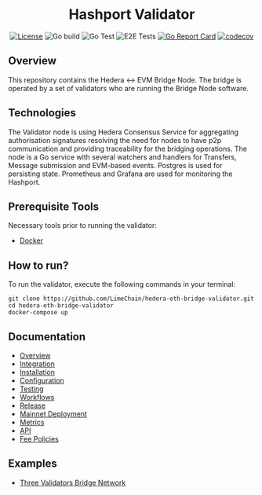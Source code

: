
<div align="center">

# Hashport Validator


[![License](https://img.shields.io/badge/License-Apache%202.0-blue.svg)](https://opensource.org/licenses/Apache-2.0)
![Go build](https://github.com/LimeChain/hedera-eth-bridge-validator/workflows/Go%20build/badge.svg)
![Go Test](https://github.com/LimeChain/hedera-eth-bridge-validator/workflows/Go%20Test/badge.svg)
![E2E Tests](https://github.com/LimeChain/hedera-eth-bridge-validator/workflows/E2E%20Tests/badge.svg?branch=main)
[![Go Report Card](https://goreportcard.com/badge/github.com/LimeChain/hedera-eth-bridge-validator)](https://goreportcard.com/report/github.com/LimeChain/hedera-eth-bridge-validator)
[![codecov](https://codecov.io/gh/codecov/example-go/branch/master/graph/badge.svg)](https://codecov.io/gh/LimeChain/hashport-validator)

</div>

## Overview 
This repository contains the Hedera <-> EVM Bridge Node. The bridge is operated by a set of validators who are running the Bridge Node software.

## Technologies
The Validator node is using Hedera Consensus Service for aggregating authorisation signatures resolving the need for nodes to have p2p communication and providing traceability for the bridging operations.
The node is a Go service with several watchers and handlers for Transfers, Message submission and EVM-based events.
Postgres is used for persisting state. Prometheus and Grafana are used for monitoring the Hashport.

## Prerequisite Tools

Necessary tools prior to running the validator:

- [Docker](https://www.docker.com/products/docker-desktop)

## How to run?

To run the validator, execute the following commands in your terminal:

```
git clone https://github.com/LimeChain/hedera-eth-bridge-validator.git
cd hedera-eth-bridge-validator
docker-compose up
```

## Documentation
 - [Overview](docs/overview.md)
 - [Integration](docs/integration.md)
 - [Installation](docs/installation.md)
 - [Configuration](docs/configuration.md)
 - [Testing](docs/testing.md)
 - [Workflows](docs/workflows.md)
 - [Release](docs/release.md)
 - [Mainnet Deployment](docs/mainnet-deployment.md)
 - [Metrics](docs/metrics.md)
 - [API](docs/api.md)
 - [Fee Policies](docs/fee-policies.md)

## Examples
* [Three Validators Bridge Network](./examples/three-validators/README.md)